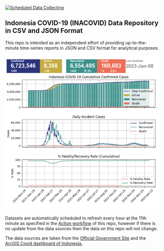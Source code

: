 [![Scheduled Data Collecting](https://github.com/erlange/INACOVID/workflows/Report%20Collecting/badge.svg)](https://github.com/erlange/INACOVID/actions?query=workflow%3A%22Report+Collecting%22)

## Indonesia COVID-19 (INACOVID) Data Repository in CSV and JSON Format

This repo is intended as an independent effort of providing up-to-the-minute time-series reports in JSON and CSV format for analytical purposes.

![Indonesia Covid-19 Chart](https://raw.githubusercontent.com/erlange/INACOVID/master/data/plot/inachart.png)

Datasets are automatically scheduled to refresh every hour at the 11th minute as specified in the [Action workflow](https://github.com/erlange/INACOVID/actions) of this repo, however if there is no update from the data sources then the data on this repo will not change.

The data sources are taken from the [Official Government Site](https://covid19.go.id/peta-sebaran) and the [ArcGIS Covid dashboard of Indonesia.](https://inacovid19.maps.arcgis.com/apps/opsdashboard/index.html#/81a3572883014c0088a62e1f320c97e1)




